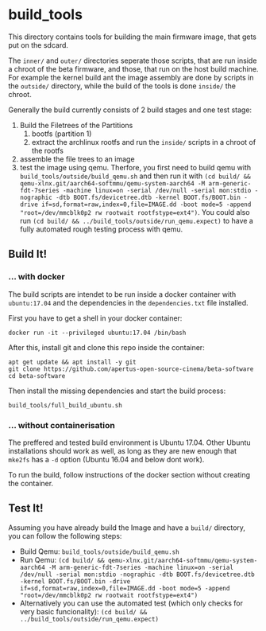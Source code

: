 # build_tools
This directory contains tools for building the main firmware image, that gets put on the sdcard.

The `inner/` and `outer/` directories seperate those scripts, that are run inside a chroot of the beta firmware, and those, that run on the host build machine. For example the kernel build ant the image assembly are done by scripts in the `outside/` directory, while the build of the tools is done `inside/` the chroot.

Generally the build currently consists of 2 build stages and one test stage:
1. Build the Filetrees of the Partitions
    1. bootfs (partition 1) 
    2. extract the archlinux rootfs and run the `inside/` scripts in a chroot of the rootfs
2. assemble the file trees to an image
3. test the image using qemu. Therfore, you first need to build qemu with `build_tools/outside/build_qemu.sh` and then run it with `(cd build/ && qemu-xlnx.git/aarch64-softmmu/qemu-system-aarch64 -M arm-generic-fdt-7series -machine linux=on -serial /dev/null -serial mon:stdio -nographic -dtb BOOT.fs/devicetree.dtb -kernel BOOT.fs/BOOT.bin -drive if=sd,format=raw,index=0,file=IMAGE.dd -boot mode=5 -append "root=/dev/mmcblk0p2 rw rootwait rootfstype=ext4")`. You could also run `(cd build/ && ../build_tools/outside/run_qemu.expect)` to have a fully automated rough testing process with qemu.

## Build It!
### ... with docker
The build scripts are intendet to be run inside a docker container with `ubuntu:17.04` and the dependencies in the `dependencies.txt` file installed. 

First you have to get a shell in your docker container:
```
docker run -it --privileged ubuntu:17.04 /bin/bash
```
After this, install git and clone this repo inside the container:
```
apt get update && apt install -y git
git clone https://github.com/apertus-open-source-cinema/beta-software
cd beta-software
```
Then install the missing dependencies and start the build process:
```
build_tools/full_build_ubuntu.sh
```


### ... without containerisation
The preffered and tested build environment is Ubuntu 17.04.
Other Ubuntu installations should work as well, as long as they are new enough that `mke2fs` has a `-d` option (Ubuntu 16.04 and below dont work).

To run the build, follow instructions of the docker section without creating the container.

## Test It!
Assuming you have already build the Image and have a `build/` directory, you can follow the following steps:
- Build Qemu: `build_tools/outside/build_qemu.sh`
- Run Qemu: `(cd build/ && qemu-xlnx.git/aarch64-softmmu/qemu-system-aarch64 -M arm-generic-fdt-7series -machine linux=on -serial /dev/null -serial mon:stdio -nographic -dtb BOOT.fs/devicetree.dtb -kernel BOOT.fs/BOOT.bin -drive if=sd,format=raw,index=0,file=IMAGE.dd -boot mode=5 -append "root=/dev/mmcblk0p2 rw rootwait rootfstype=ext4")`
- Alternatively you can use the automated test (which only checks for very basic funcionality): `(cd build/ && ../build_tools/outside/run_qemu.expect)`